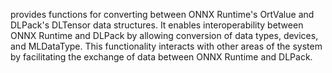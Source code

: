 provides functions for converting between ONNX Runtime's OrtValue and DLPack's DLTensor data structures. It enables interoperability between ONNX Runtime and DLPack by allowing conversion of data types, devices, and MLDataType. This functionality interacts with other areas of the system by facilitating the exchange of data between ONNX Runtime and DLPack.